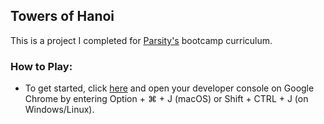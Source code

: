 ## Towers of Hanoi

This is a project I completed for <a href="https://parsity.io/" target="_blank">Parsity's</a> bootcamp curriculum.

### How to Play:

- To get started, click [here](https://jordanccox.github.io/towers-of-hanoi/) and open your developer console on Google Chrome by entering Option + &#8984; + J (macOS) or Shift + CTRL + J (on Windows/Linux).
